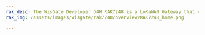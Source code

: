```yaml
---
rak_desc: The WisGate Developer D4H RAK7248 is a LoRaWAN Gateway that consists of Raspberry Pi4, RAK2287 Concentrator, and RAK2287 Pi HAT. RAK2287 includes a GPS module and a heat sink for better performance and thermal heat dissipation management, and its housing is built with an aluminum casing.
rak_img: /assets/images/wisgate/rak7248/overview/RAK7248_home.png

---
```


<rk-redirect to="/Product-Categories/WisGate/RAK7248/Overview/" />